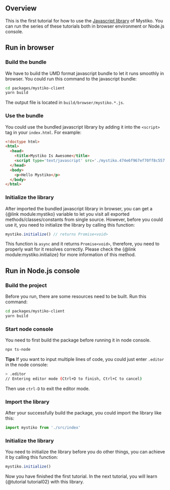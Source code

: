 ## Overview
This is the first tutorial for how to use the [Javascript library](/src) of Mystiko. You can run the series of
these tutorials both in browser environment or Node.js console.

## Run in browser
### Build the bundle
We have to build the UMD format javascript bundle to let it runs smoothly in browser. You could run this command to the
javascript bundle:

```bash
cd packages/mystiko-client
yarn build
```

The output file is located in `build/browser/mystiko.*.js`.

### Use the bundle
You could use the bundled javascript library by adding it into the `<script>` tag in your `index.html`. For example:

```html
<!doctype html>
<html>
  <head>
    <title>Mystiko Is Awesome</title>
    <script type='text/javascript' src='./mystiko.474e6f967ef70ff8c557.js'></script>
  </head>
  <body>
    <p>Hello Mystiko</p>
  </body>
</html>
```

### Initialize the library
After imported the bundled javascript library in browser,
you can get a {@link module:mystiko} variable to let you visit all
exported methods/classes/constants from single source. However, before you could use it, you need to initialize the
library by calling this function:

```javascript
mystiko.initialize() // returns Promise<void>
```

This function is `async` and it returns `Promise<void>`, therefore, you need to properly wait for it resolves correctly.
Please check the {@link module:mystiko.initialize} for more information of this method.

## Run in Node.js console
### Build the project
Before you run, there are some resources need to be built. Run this command:

```bash
cd packages/mystiko-client
yarn build
```

### Start node console
You need to first build the package before running it in node console.

```bash
npx ts-node
```

**Tips** If you want to input multiple lines of code, you could just enter `.editor` in the node console:

```bash
> .editor
// Entering editor mode (Ctrl+D to finish, Ctrl+C to cancel)
```
Then use `ctrl-D` to exit the editor mode.

### Import the library
After your successfully build the package, you could import the library like this:

```typescript
import mystiko from './src/index'
```

### Initialize the library
You need to initialize the library before you do other things, you can achieve it by calling this function:

```typescript
mystiko.initialize()
```

Now you have finished the first tutorial. In the next tutorial, you will learn
{@tutorial tutorial02} with this library.
